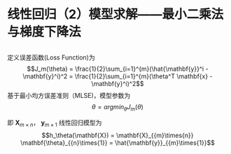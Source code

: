 # 线性回归（2）模型求解——最小二乘法与梯度下降法

## 



  定义误差函数(Loss Function)为 $$J_m(\theta) = \frac{1}{2}\sum_{i=1}^{m}(\hat{\mathbf{y}}^i - \mathbf{y}^i)^2 = \frac{1}{2}\sum_{i=1}^{m}(\theta^T \mathbf{x} - \mathbf{y}^i)^2$$
基于最小均方误差准则（MLSE)，模型参数为$$\theta = argmin_{\theta}J_m(\theta)$$

即 $\mathbf{X}_{{m}\times{n}}$， $\mathbf{y}_{{m}\times{1}}$
线性回归模型为 $$h_\theta(\mathbf{X}) = \mathbf{X}_{{m}\times{n}} \mathbf{\theta}_{{n}\times{1}} = \hat{\mathbf{y}}_{{m}\times{1}}$$